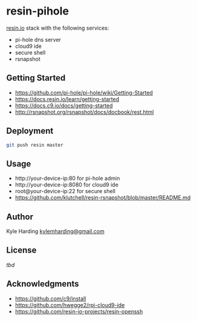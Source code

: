 # resin-pihole

[resin.io](https://resin.io/) stack with the following services:
* pi-hole dns server
* cloud9 ide
* secure shell
* rsnapshot

## Getting Started

* https://github.com/pi-hole/pi-hole/wiki/Getting-Started
* https://docs.resin.io/learn/getting-started
* https://docs.c9.io/docs/getting-started
* http://rsnapshot.org/rsnapshot/docs/docbook/rest.html

## Deployment

```bash
git push resin master
```

## Usage

* http://your-device-ip:80 for pi-hole admin
* http://your-device-ip:8080 for cloud9 ide
* root@your-device-ip:22 for secure shell
* https://github.com/klutchell/resin-rsnapshot/blob/master/README.md

## Author

Kyle Harding <kylemharding@gmail.com>

## License

_tbd_

## Acknowledgments

* https://github.com/c9/install
* https://github.com/hwegge2/rpi-cloud9-ide
* https://github.com/resin-io-projects/resin-openssh
